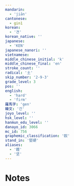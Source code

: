 ```yaml
---
mandarin:
  - 'jiān'
cantonese:
  - gin1
korean:
  - '견'
korean_native: ''
japanese:
  - 'KEN'
japanese_nanori: ''
vietnamese:
middle_chinese_initial: 'k'
middle_chinese_final: 'en'
stroke_count: ''
radical: '土'
skip_number: '2-9-3'
grade_level: 3
pos: ''
english:
  - 'hard'
  - 'firm'
羅馬字: 'gen'
韓文: '건'
joyo_level: ''
hsk_level: ''
hanmun_edu_level: ''
danayo_id: 3066
mc_id: 756
graphemic_classification: '臤'
stand_in: '堅硬'
aliases:
  - '鏗'
  - '坚'
---
```


# Notes
